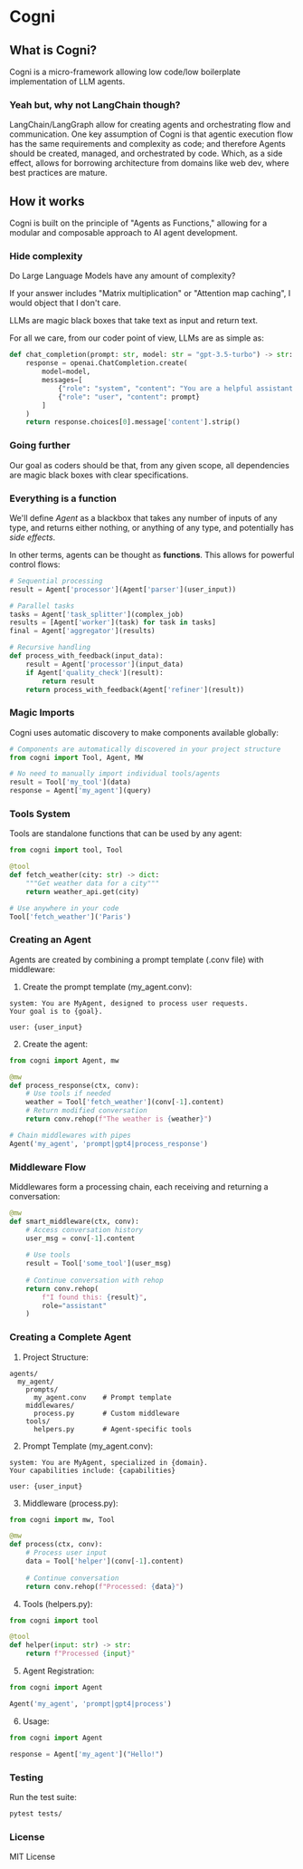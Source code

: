 # Cogni

## What is Cogni?
Cogni is a micro-framework allowing low code/low boilerplate implementation of LLM agents.

### Yeah but, why not LangChain though?
LangChain/LangGraph allow for creating agents and orchestrating flow and communication.
One key assumption of Cogni is that agentic execution flow has the same requirements and complexity as code; and therefore Agents should be created, managed, and orchestrated by code.
Which, as a side effect, allows for borrowing architecture from domains like web dev, where best practices are mature.

## How it works
Cogni is built on the principle of "Agents as Functions," allowing for a modular and composable approach to AI agent development.

### Hide complexity
Do Large Language Models have any amount of complexity?

If your answer includes "Matrix multiplication" or "Attention map caching", I would object that I don't care.

LLMs are magic black boxes that take text as input and return text.

For all we care, from our coder point of view, LLMs are as simple as:
```python
def chat_completion(prompt: str, model: str = "gpt-3.5-turbo") -> str:
    response = openai.ChatCompletion.create(
        model=model,
        messages=[
            {"role": "system", "content": "You are a helpful assistant."},
            {"role": "user", "content": prompt}
        ]
    )
    return response.choices[0].message['content'].strip()
```

### Going further
Our goal as coders should be that, from any given scope, all dependencies are magic black boxes with clear specifications.

### Everything is a function
We'll define *Agent* as a blackbox that takes any number of inputs of any type, and returns either nothing, or anything of any type, and potentially has *side effects*.

In other terms, agents can be thought as **functions**. This allows for powerful control flows:

```python
# Sequential processing
result = Agent['processor'](Agent['parser'](user_input))

# Parallel tasks
tasks = Agent['task_splitter'](complex_job)
results = [Agent['worker'](task) for task in tasks]
final = Agent['aggregator'](results)

# Recursive handling
def process_with_feedback(input_data):
    result = Agent['processor'](input_data)
    if Agent['quality_check'](result):
        return result
    return process_with_feedback(Agent['refiner'](result))
```

### Magic Imports
Cogni uses automatic discovery to make components available globally:

```python
# Components are automatically discovered in your project structure
from cogni import Tool, Agent, MW

# No need to manually import individual tools/agents
result = Tool['my_tool'](data)
response = Agent['my_agent'](query)
```

### Tools System
Tools are standalone functions that can be used by any agent:

```python
from cogni import tool, Tool

@tool
def fetch_weather(city: str) -> dict:
    """Get weather data for a city"""
    return weather_api.get(city)

# Use anywhere in your code
Tool['fetch_weather']('Paris')
```

### Creating an Agent
Agents are created by combining a prompt template (.conv file) with middleware:

1. Create the prompt template (my_agent.conv):
```
system: You are MyAgent, designed to process user requests.
Your goal is to {goal}.

user: {user_input}
```

2. Create the agent:
```python
from cogni import Agent, mw

@mw
def process_response(ctx, conv):
    # Use tools if needed
    weather = Tool['fetch_weather'](conv[-1].content)
    # Return modified conversation
    return conv.rehop(f"The weather is {weather}")

# Chain middlewares with pipes
Agent('my_agent', 'prompt|gpt4|process_response')
```

### Middleware Flow
Middlewares form a processing chain, each receiving and returning a conversation:

```python
@mw
def smart_middleware(ctx, conv):
    # Access conversation history
    user_msg = conv[-1].content
    
    # Use tools
    result = Tool['some_tool'](user_msg)
    
    # Continue conversation with rehop
    return conv.rehop(
        f"I found this: {result}",
        role="assistant"
    )
```

### Creating a Complete Agent

1. Project Structure:
```
agents/
  my_agent/
    prompts/
      my_agent.conv    # Prompt template
    middlewares/
      process.py       # Custom middleware
    tools/
      helpers.py       # Agent-specific tools
```

2. Prompt Template (my_agent.conv):
```
system: You are MyAgent, specialized in {domain}.
Your capabilities include: {capabilities}

user: {user_input}
```

3. Middleware (process.py):
```python
from cogni import mw, Tool

@mw
def process(ctx, conv):
    # Process user input
    data = Tool['helper'](conv[-1].content)
    
    # Continue conversation
    return conv.rehop(f"Processed: {data}")
```

4. Tools (helpers.py):
```python
from cogni import tool

@tool
def helper(input: str) -> str:
    return f"Processed {input}"
```

5. Agent Registration:
```python
from cogni import Agent

Agent('my_agent', 'prompt|gpt4|process')
```

6. Usage:
```python
from cogni import Agent

response = Agent['my_agent']("Hello!")
```

### Testing

Run the test suite:
```bash
pytest tests/
```

### License

MIT License
